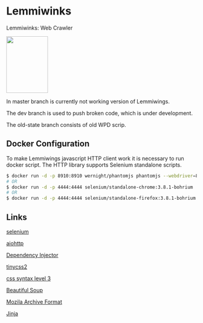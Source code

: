 # Lemmiwinks
Lemmiwinks: Web Crawler

<img src="https://vignette.wikia.nocookie.net/southpark/images/b/b8/Lemmiwinks_%282%29.png/revision/latest?cb=20161218172346" width=110 height=150>


In master branch is currently not working version of Lemmiwings.

The dev branch is used to push broken code, which is under development.

The old-state branch consists of old WPD scrip.

## Docker Configuration
To make Lemmiwings javascript HTTP client work it is necessary to run docker script. The HTTP library supports Selenium standalone scripts.

```bash
$ docker run -d -p 8910:8910 wernight/phantomjs phantomjs --webdriver=8910
# OR
$ docker run -d -p 4444:4444 selenium/standalone-chrome:3.8.1-bohrium
# OR
$ docker run -d -p 4444:4444 selenium/standalone-firefox:3.8.1-bohrium
```
## Links
[selenium](http://selenium-python.readthedocs.io/)

[aiohttp](https://aiohttp.readthedocs.io/en/stable/)

[Dependency Injector](http://python-dependency-injector.ets-labs.org/introduction/di_in_python.html)

[tinycss2](http://tinycss2.readthedocs.io/en/latest/)

[css syntax level 3](https://drafts.csswg.org/css-syntax-3/)

[Beautiful Soup](https://www.crummy.com/software/BeautifulSoup/)

[Mozila Archive Format](http://maf.mozdev.org/maff-file-format.html/)

[Jinja](http://jinja.pocoo.org/)
